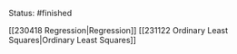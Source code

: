 Status: #finished 

[[230418 Regression|Regression]]
[[231122 Ordinary Least Squares|Ordinary Least Squares]]




